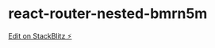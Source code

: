# react-router-nested-bmrn5m

[Edit on StackBlitz ⚡️](https://stackblitz.com/edit/react-router-nested-bmrn5m)